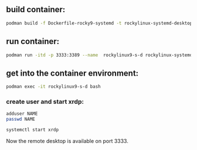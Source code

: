 ## build container:

 ```bash
podman build -f Dockerfile-rocky9-systemd -t rockylinux-systemd-desktop:9 .
 ```

## run container:
  ```bash
podman run -itd -p 3333:3389 --name  rockylinux9-s-d rockylinux-systemd-desktop:9
 ```

## get into the container environment:
```bash
podman exec -it rockylinux9-s-d bash
 ```
### create user and start xrdp:
```bash
adduser NAME
passwd NAME

systemctl start xrdp
```

Now the remote desktop is available on port 3333.
